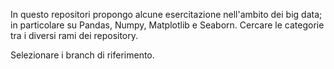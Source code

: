 In questo repositori propongo alcune esercitazione nell'ambito dei big data; in particolare su Pandas, Numpy, Matplotlib e Seaborn.
Cercare le categorie tra i diversi rami dei repository.

Selezionare i branch di riferimento.
